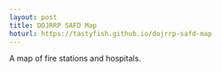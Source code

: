 ```yaml
---
layout: post
title: DOJRRP SAFD Map
hoturl: https://tastyfish.github.io/dojrrp-safd-map
---
```

A map of fire stations and hospitals.
